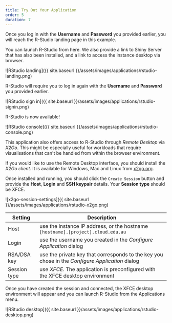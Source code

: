```yaml
---
title: Try Out Your Application
order: 5
duration: 7
---
```


Once you log in with the **Username** and **Password** you provided earlier, you will reach the R-Studio landing page in this example.

You can launch R-Studio from here. We also provide a link to Shiny Server that has also been installed, and a link to access the instance desktop via browser.

![RStudio landing]({{ site.baseurl }}/assets/images/applications/rstudio-landing.png)

R-Studio will require you to log in again with the **Username** and **Password** you provided earlier.

![RStudio sign in]({{ site.baseurl }}/assets/images/applications/rstudio-signin.png)

R-Studio is now available!

![RStudio console]({{ site.baseurl }}/assets/images/applications/rstudio-console.png)

This application also offers access to R-Studio through *Remote Desktop* via *X2Go*. This might be especially useful for workloads that require visualisations that can't be handled from within the browser environment.

If you would like to use the Remote Desktop interface, you should install the *X2Go client*. It is available for Windows, Mac and Linux from [x2go.org](https://wiki.x2go.org/).

Once installed and running, you should click the `Create Session` button and provide the **Host**, **Login** and **SSH keypair** details. Your **Session type** should be XFCE.

![x2go-session-settings]({{ site.baseurl }}/assets/images/applications/rstudio-x2go.png)



| Setting      | Description                                                  |
| ------------ | ------------------------------------------------------------ |
| Host         | use the instance IP address, or the hostname `[hostname].[project].cloud.edu.au` |
| Login        | use the username you created in the *Configure Application* dialog |
| RSA/DSA key  | use the private key that corresponds to the key you chose in the *Configure Application* dialog |
| Session type | use *XFCE*. The application is preconfigured with the XFCE desktop environment |

Once you have created the session and connected, the XFCE desktop environment will appear and you can launch R-Studio from the Applications menu.

![RStudio desktop]({{ site.baseurl }}/assets/images/applications/rstudio-desktop.png)

